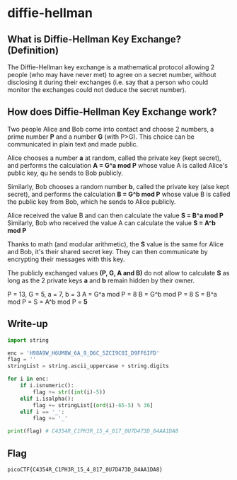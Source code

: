 # diffie-hellman

## What is Diffie-Hellman Key Exchange? (Definition)
The Diffie-Hellman key exchange is a mathematical protocol allowing 2 people (who may have never met) to agree on a secret number, without disclosing it during their exchanges (i.e. say that a person who could monitor the exchanges could not deduce the secret number).

## How does Diffie-Hellman Key Exchange work?
Two people Alice and Bob come into contact and choose 2 numbers, a prime number **P** and a number **G** (with P>G). This choice can be communicated in plain text and made public.

Alice chooses a number **a** at random, called the private key (kept secret), and performs the calculation **A = G^a mod P** whose value A is called Alice's public key, qu he sends to Bob publicly.

Similarly, Bob chooses a random number **b**, called the private key (alse kept secret), and performs the calculation **B = G^b mod P** whose value B is called the public key from Bob, which he sends to Alice publicly.

Alice received the value B and can then calculate the value **S = B^a mod P**
Similarly, Bob who received the value A can calculate the value **S = A^b mod P**

Thanks to math (and modular arithmetic), the **S** value is the same for Alice and Bob, it's their shared secret key. They can then communicate by encrypting their messages with this key.

The publicly exchanged values **(P, G, A and B)** do not allow to calculate **S** as long as the 2 private keys **a** and **b** remain hidden by their owner.

P = 13, G = 5, a = 7, b = 3
A = G^a mod P = 8
B = G^b mod P = 8
S = B^a mod P = S = A^b mod P = **5**

## Write-up

```python
import string

enc = 'H98A9W_H6UM8W_6A_9_D6C_5ZCI9C8I_D9FF6IFD'
flag = ''
stringList = string.ascii_uppercase + string.digits

for i in enc:
    if i.isnumeric():
        flag += str((int(i)-5))
    elif i.isalpha():
        flag += stringList[(ord(i)-65-5) % 36]
    elif i == '_':
        flag += '_'

print(flag) # C4354R_C1PH3R_15_4_817_0U7D473D_84AA1DA8
```

## Flag

`picoCTF{C4354R_C1PH3R_15_4_817_0U7D473D_84AA1DA8}`
